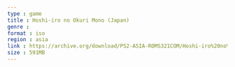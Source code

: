 ```yaml
---
type : game
title : Hoshi-iro no Okuri Mono (Japan)
genre : 
format : iso
region : asia
link : https://archive.org/download/PS2-ASIA-ROMS321COM/Hoshi-iro%20no%20Okuri%20Mono%20%28Japan%29.7z
size : 591MB
---
```

